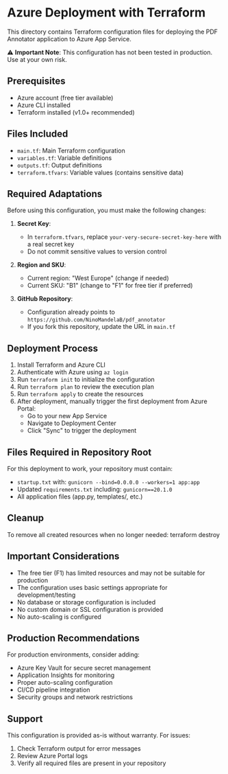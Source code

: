 # Azure Deployment with Terraform

This directory contains Terraform configuration files for deploying the PDF Annotator application to Azure App Service.

⚠️ **Important Note**: This configuration has not been tested in production. Use at your own risk.

## Prerequisites

- Azure account (free tier available)
- Azure CLI installed
- Terraform installed (v1.0+ recommended)

## Files Included

- `main.tf`: Main Terraform configuration
- `variables.tf`: Variable definitions
- `outputs.tf`: Output definitions
- `terraform.tfvars`: Variable values (contains sensitive data)

## Required Adaptations

Before using this configuration, you must make the following changes:

1. **Secret Key**:
   - In `terraform.tfvars`, replace `your-very-secure-secret-key-here` with a real secret key
   - Do not commit sensitive values to version control

2. **Region and SKU**:
   - Current region: "West Europe" (change if needed)
   - Current SKU: "B1" (change to "F1" for free tier if preferred)

3. **GitHub Repository**:
   - Configuration already points to `https://github.com/NinoMandelaB/pdf_annotator`
   - If you fork this repository, update the URL in `main.tf`

## Deployment Process

1. Install Terraform and Azure CLI
2. Authenticate with Azure using `az login`
3. Run `terraform init` to initialize the configuration
4. Run `terraform plan` to review the execution plan
5. Run `terraform apply` to create the resources
6. After deployment, manually trigger the first deployment from Azure Portal:
   - Go to your new App Service
   - Navigate to Deployment Center
   - Click "Sync" to trigger the deployment

## Files Required in Repository Root

For this deployment to work, your repository must contain:
- `startup.txt` with: `gunicorn --bind=0.0.0.0 --workers=1 app:app`
- Updated `requirements.txt` including: `gunicorn==20.1.0`
- All application files (app.py, templates/, etc.)

## Cleanup

To remove all created resources when no longer needed:
terraform destroy


## Important Considerations

- The free tier (F1) has limited resources and may not be suitable for production
- The configuration uses basic settings appropriate for development/testing
- No database or storage configuration is included
- No custom domain or SSL configuration is provided
- No auto-scaling is configured

## Production Recommendations

For production environments, consider adding:
- Azure Key Vault for secure secret management
- Application Insights for monitoring
- Proper auto-scaling configuration
- CI/CD pipeline integration
- Security groups and network restrictions

## Support

This configuration is provided as-is without warranty. For issues:
1. Check Terraform output for error messages
2. Review Azure Portal logs
3. Verify all required files are present in your repository
